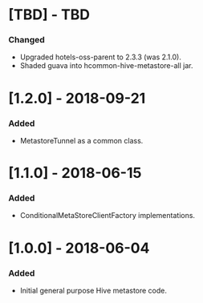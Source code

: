 # [TBD] - TBD
### Changed
* Upgraded hotels-oss-parent to 2.3.3 (was 2.1.0).
* Shaded guava into hcommon-hive-metastore-all jar.

# [1.2.0] - 2018-09-21
### Added
* MetastoreTunnel as a common class.

# [1.1.0] - 2018-06-15
### Added
* ConditionalMetaStoreClientFactory implementations.

# [1.0.0] - 2018-06-04
### Added
* Initial general purpose Hive metastore code.
